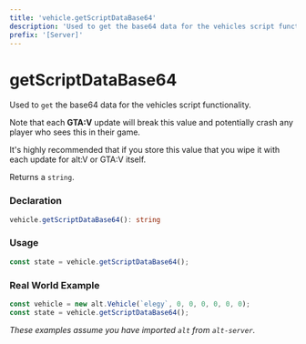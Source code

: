 ```yaml
---
title: 'vehicle.getScriptDataBase64'
description: 'Used to get the base64 data for the vehicles script functionality.'
prefix: '[Server]'
---
```


# getScriptDataBase64

Used to `get` the base64 data for the vehicles script functionality.

Note that each **GTA:V** update will break this value and potentially crash any player who sees this in their game.

It's highly recommended that if you store this value that you wipe it with each update for alt:V or GTA:V itself.

Returns a `string`.

### Declaration

```typescript
vehicle.getScriptDataBase64(): string
```

### Usage

```js
const state = vehicle.getScriptDataBase64();
```

### Real World Example

```js
const vehicle = new alt.Vehicle(`elegy`, 0, 0, 0, 0, 0, 0);
const state = vehicle.getScriptDataBase64();
```

_These examples assume you have imported `alt` from `alt-server`._